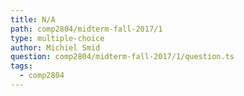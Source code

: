 ```yaml
---
title: N/A
path: comp2804/midterm-fall-2017/1
type: multiple-choice
author: Michiel Smid
question: comp2804/midterm-fall-2017/1/question.ts
tags:
  - comp2804
---
```

